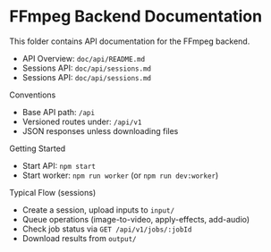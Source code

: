 # FFmpeg Backend Documentation

This folder contains API documentation for the FFmpeg backend.

- API Overview: `doc/api/README.md`
- Sessions API: `doc/api/sessions.md`
 - Sessions API: `doc/api/sessions.md`

Conventions
- Base API path: `/api`
- Versioned routes under: `/api/v1`
- JSON responses unless downloading files

Getting Started
- Start API: `npm start`
- Start worker: `npm run worker` (or `npm run dev:worker`)

Typical Flow (sessions)
- Create a session, upload inputs to `input/`
- Queue operations (image-to-video, apply-effects, add-audio)
- Check job status via `GET /api/v1/jobs/:jobId`
- Download results from `output/`